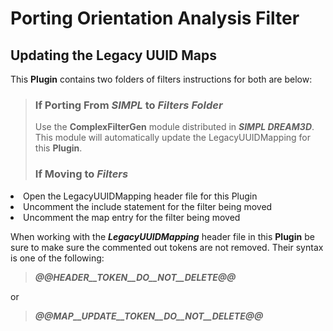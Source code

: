 # Porting Orientation Analysis Filter #

## Updating the Legacy UUID Maps ##

This **Plugin** contains two folders of filters instructions for both are below:

> ### If Porting From ***SIMPL*** to ***Filters Folder*** ###
> Use the **ComplexFilterGen** module distributed in ***SIMPL DREAM3D***. This 
module will automatically update the LegacyUUIDMapping for this **Plugin**.
>
> ### If Moving to ***Filters*** ###
> <ol>
  <li> Open the LegacyUUIDMapping header file for this Plugin </li>
  <li> Uncomment the include statement for the filter being moved </li>
  <li> Uncomment the map entry for the filter being moved </li>
  </ol>
  
 When working with the ***LegacyUUIDMapping*** header file in this **Plugin** 
 be sure to make sure the commented out tokens are not removed. Their syntax is 
 one of the following:
 > ***@@__HEADER__TOKEN__DO__NOT__DELETE__@@***
 
 or
 
 > ***@@__MAP__UPDATE__TOKEN__DO__NOT__DELETE__@@***
